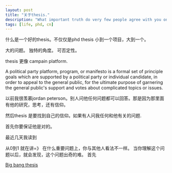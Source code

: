 ```yaml
---
layout: post
title: "关于thesis."
description: "What important truth do very few people agree with you on?"
tags: [life, phd, cn]
---
```


什么是一个好的thesis。不仅仅是phd thesis 
小到一个项目，大到一个。

大的问题。
独特的角度。
可否定性。

thesis 更像 campain platform. 

A political party platform, program, or manifesto is a formal set of principle goals which are supported by a political party or individual candidate, in order to appeal to the general public, for the ultimate purpose of garnering the general public's support and votes about complicated topics or issues.

以前我很羡慕jordan peterson。别人问他任何问题都可以回答。那是因为那里面有他的研究，思考，还有信仰。

然后thesis 是要找到自己的信仰。如果有人问我任何和他有关的问题.

首先你要保证他是对的。 



最近几天我读到

从0到1 就在讲=》 在什么重要问题上，你与其他人看法不一样。
当你理解这个问题以后，就会发现，这个问题出奇的难。
首先

[Big bang thesis](https://www.eecs.harvard.edu/htk/phdadvice/)